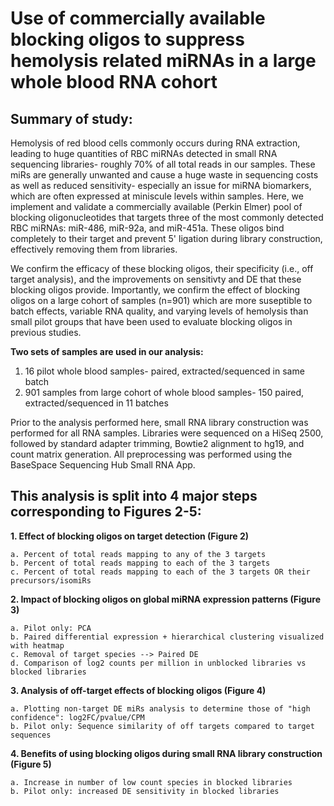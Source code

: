 # Use of commercially available blocking oligos to suppress hemolysis related miRNAs in a large whole blood RNA cohort

## Summary of study:
Hemolysis of red blood cells commonly occurs during RNA extraction, leading to huge quantities of RBC miRNAs detected in small RNA sequencing libraries- roughly 70% of all total reads in our samples. These miRs are generally unwanted and cause a huge waste in sequencing costs as well as reduced sensitivity- especially an issue for miRNA biomarkers, which are often expressed at miniscule levels within samples. Here, we implement and validate a commercially available (Perkin Elmer) pool of blocking oligonucleotides that targets three of the most commonly detected RBC miRNAs: miR-486, miR-92a, and miR-451a. These oligos bind completely to their target and prevent 5' ligation during library construction, effectively removing them from libraries. 

We confirm the efficacy of these blocking oligos, their specificity (i.e., off target analysis), and the improvements on sensitivty and DE that these blocking oligos provide. Importantly, we confirm the effect of blocking oligos on a large cohort of samples (n=901) which are more suseptible to batch effects, variable RNA quality, and varying levels of hemolysis than small pilot groups that have been used to evaluate blocking oligos in previous studies.

**Two sets of samples are used in our analysis:**

1. 16 pilot whole blood samples- paired, extracted/sequenced in same batch
2. 901 samples from large cohort of whole blood samples- 150 paired, extracted/sequenced in 11 batches


Prior to the analysis performed here, small RNA library construction was performed for all RNA samples. Libraries were sequenced on a HiSeq 2500, followed by standard adapter trimming, Bowtie2 alignment to hg19, and count matrix generation. All preprocessing was performed using the BaseSpace Sequencing Hub Small RNA App.


## This analysis is split into 4 major steps corresponding to Figures 2-5:

**1. Effect of blocking oligos on target detection (Figure 2)**

    a. Percent of total reads mapping to any of the 3 targets
    b. Percent of total reads mapping to each of the 3 targets
    c. Percent of total reads mapping to each of the 3 targets OR their precursors/isomiRs
    
    
**2. Impact of blocking oligos on global miRNA expression patterns (Figure 3)**

    a. Pilot only: PCA
    b. Paired differential expression + hierarchical clustering visualized with heatmap
    c. Removal of target species --> Paired DE
    d. Comparison of log2 counts per million in unblocked libraries vs blocked libraries


**3. Analysis of off-target effects of blocking oligos (Figure 4)**

    a. Plotting non-target DE miRs analysis to determine those of "high confidence": log2FC/pvalue/CPM
    b. Pilot only: Sequence similarity of off targets compared to target sequences
    
    
**4. Benefits of using blocking oligos during small RNA library construction (Figure 5)**

    a. Increase in number of low count species in blocked libraries
    b. Pilot only: increased DE sensitivity in blocked libraries

